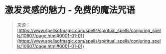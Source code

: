 <!--yml

分类：未分类

日期：2024-06-12 18:47:19

-->

# 激发灵感的魅力 - 免费的魔法咒语

> 来源：[https://www.spellsofmagic.com/spells/spiritual_spells/conjuring_spells/10607/page.html#0001-01-01](https://www.spellsofmagic.com/spells/spiritual_spells/conjuring_spells/10607/page.html#0001-01-01)
